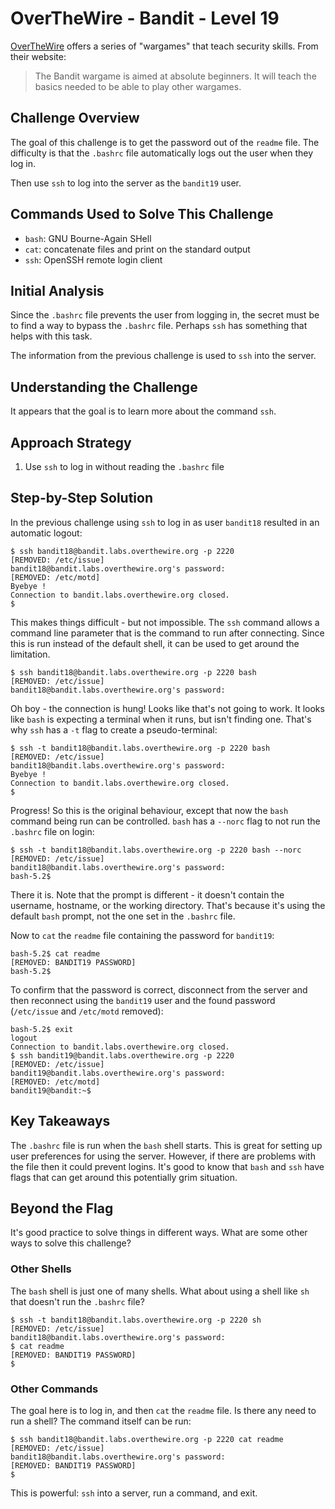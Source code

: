 # OverTheWire - Bandit - Level 19

[OverTheWire](https://overthewire.org) offers a series of "wargames" that teach
security skills. From their website:

> The Bandit wargame is aimed at absolute beginners. It will teach the basics
> needed to be able to play other wargames.

## Challenge Overview

The goal of this challenge is to get the password out of the `readme` file. The
difficulty is that the `.bashrc` file automatically logs out the user when they
log in.

Then use `ssh` to log into the server as the `bandit19` user.

## Commands Used to Solve This Challenge

- `bash`: GNU Bourne-Again SHell
- `cat`: concatenate files and print on the standard output
- `ssh`: OpenSSH remote login client

## Initial Analysis

Since the `.bashrc` file prevents the user from logging in, the secret must be
to find a way to bypass the `.bashrc` file. Perhaps `ssh` has something that
helps with this task.

The information from the previous challenge is used to `ssh` into the server.

## Understanding the Challenge

It appears that the goal is to learn more about the command `ssh`.

## Approach Strategy

1. Use `ssh` to log in without reading the `.bashrc` file

## Step-by-Step Solution

In the previous challenge using `ssh` to log in as user `bandit18` resulted in
an automatic logout:

```
$ ssh bandit18@bandit.labs.overthewire.org -p 2220
[REMOVED: /etc/issue]
bandit18@bandit.labs.overthewire.org's password:
[REMOVED: /etc/motd]
Byebye !
Connection to bandit.labs.overthewire.org closed.
$
```

This makes things difficult - but not impossible. The `ssh` command allows a
command line parameter that is the command to run after connecting. Since this
is run instead of the default shell, it can be used to get around the
limitation.

```
$ ssh bandit18@bandit.labs.overthewire.org -p 2220 bash
[REMOVED: /etc/issue]
bandit18@bandit.labs.overthewire.org's password:
```

Oh boy - the connection is hung! Looks like that's not going to work. It looks
like `bash` is expecting a terminal when it runs, but isn't finding one. That's
why `ssh` has a `-t` flag to create a pseudo-terminal:

```
$ ssh -t bandit18@bandit.labs.overthewire.org -p 2220 bash
[REMOVED: /etc/issue]
bandit18@bandit.labs.overthewire.org's password:
Byebye !
Connection to bandit.labs.overthewire.org closed.
$
```

Progress! So this is the original behaviour, except that now the `bash` command
being run can be controlled. `bash` has a `--norc` flag to not run the `.bashrc`
file on login:

```
$ ssh -t bandit18@bandit.labs.overthewire.org -p 2220 bash --norc
[REMOVED: /etc/issue]
bandit18@bandit.labs.overthewire.org's password:
bash-5.2$
```

There it is. Note that the prompt is different - it doesn't contain the
username, hostname, or the working directory. That's because it's using the
default `bash` prompt, not the one set in the `.bashrc` file.

Now to `cat` the `readme` file containing the password for `bandit19`:

```
bash-5.2$ cat readme
[REMOVED: BANDIT19 PASSWORD]
bash-5.2$
```

To confirm that the password is correct, disconnect from the server and then
reconnect using the `bandit19` user and the found password (`/etc/issue` and
`/etc/motd` removed):

```
bash-5.2$ exit
logout
Connection to bandit.labs.overthewire.org closed.
$ ssh bandit19@bandit.labs.overthewire.org -p 2220
[REMOVED: /etc/issue]
bandit19@bandit.labs.overthewire.org's password:
[REMOVED: /etc/motd]
bandit19@bandit:~$
```

## Key Takeaways

The `.bashrc` file is run when the `bash` shell starts. This is great for
setting up user preferences for using the server. However, if there are problems
with the file then it could prevent logins. It's good to know that `bash` and
`ssh` have flags that can get around this potentially grim situation.

## Beyond the Flag

It's good practice to solve things in different ways. What are some other ways
to solve this challenge?

### Other Shells

The `bash` shell is just one of many shells. What about using a shell like `sh`
that doesn't run the `.bashrc` file?

```
$ ssh -t bandit18@bandit.labs.overthewire.org -p 2220 sh
[REMOVED: /etc/issue]
bandit18@bandit.labs.overthewire.org's password:
$ cat readme
[REMOVED: BANDIT19 PASSWORD]
$
```

### Other Commands

The goal here is to log in, and then `cat` the `readme` file. Is there any need
to run a shell? The command itself can be run:

```
$ ssh bandit18@bandit.labs.overthewire.org -p 2220 cat readme
[REMOVED: /etc/issue]
bandit18@bandit.labs.overthewire.org's password:
[REMOVED: BANDIT19 PASSWORD]
$
```

This is powerful: `ssh` into a server, run a command, and exit.
